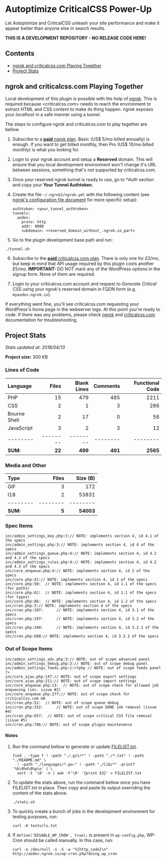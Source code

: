 # Autoptimize CriticalCSS Power-Up

Let Autoptimize and CriticalCSS unleash your site performance and make it appear better than anyone else in search results.

**THIS IS A DEVELOPMENT REPOSITORY - NO RELEASE CODE HERE!**

## Contents

- [ngrok and criticalcss.com Playing Together](#ngrok-and-criticalcsscom-playing-together)
- [Project Stats](#project-stats)

## ngrok and criticalcss.com Playing Together

Local development of this plugin is possible with the help of [ngrok](https://ngrok.com/). This is required because <criticalcss.com> needs to reach the environment to extract HTML and CSS content to make its thing happen. ngrok exposes your *localhost* in a safe manner using a tunnel.

The steps to configure ngrok and criticalcss.com to play together are bellow.

1. Subscribe to a [**paid** ngrok plan](https://ngrok.com/pricing). Basic (US$ 5/mo billed annually) is enough. If you want to get billed monthly, then Pro (US$ 10/mo billed monthly) is what you looking for.

2. Login to your ngrok account and setup a **Reserved** domain. This will ensure that you local development environment won't change it's URL between sessions, something that's not supported by criticalcss.com.

3. Once your reserved ngrok tunnel is ready to use, go to **Auth* section and copy your **Your Tunnel Authtoken**.

4. Create the file `~/.ngrok2/ngrok.yml` with the following content (see [ngrok's configuration file document](https://ngrok.com/docs#config) for more specific setup):

    ```
    authtoken: <your_tunnel_authtoken>
    tunnels:
      aodev:
        proto: http
        addr: 8000
        subdomain: <reserved_domain_without_.ngrok.io_part>
    ```

5. Go to the plugin development base path and run:

```
./tunnel.sh
```

6. Subscribe to the [**paid** criticalcss.com plan](https://criticalcss.com/#pricing). There is only one for £2/mo, but keep in mind that API usage required by this plugin costs another £5/mo. **IMPORTANT:** DO NOT mark any of the WordPress options in the signup form. None of them are required.

7. Login to your criticalcss.com account and request to *Generate Critical CSS* using your ngrok's reserved domain in FQDN form (e.g. `myaodev.ngrok.io`).

If everything went fine, you'll see criticalcss.com requesting your WordPress's home page in the webserver logs. At this point you're ready to code. If there was any problems, please check [ngrok](https://ngrok.com/docs) and [criticalcss.com](https://criticalcss.com/faq) documentation for troubleshooting.

## Project Stats

*Stats updated at: 2018/04/13*

**Project size:** 300 KB

### Lines of Code

**Language**|**Files**|**Blank Lines**|**Comments**|**Functional Code**
:-------|-------:|-------:|-------:|-------:
PHP|15|479|485|2211
CSS|2|1|3|286
Bourne Shell|2|17|0|56
JavaScript|3|2|3|12
--------|--------|--------|--------|--------
**SUM:**|**22**|**499**|**491**|**2565**

### Media and Other

**Type**|**Files**|**Size (B)**
:-------|-------:|-------:
GIF|3|172
I18|2|53831
--------|--------|--------
**SUM:**|**5**|**54003**

### Spec Items

```
inc/admin_settings_key.php:3:// NOTE: implements section 4, id 4.1 of the specs
inc/admin_settings.php:3:// NOTE: implements section 4, id 4 of the specs
inc/admin_settings_queue.php:4:// NOTE: implements section 4, id 4.2 and 4.3 of the specs
inc/admin_settings_rules.php:4:// NOTE: implements section 4, id 4.2 and 4.3 of the specs
inc/core_enqueue.php:4:// NOTE: implements section 4, id 2 of the specs
inc/core.php:41:// NOTE: implements section 4, id 1 of the specs
inc/core.php:50:  // NOTE: implements section 4, id 1.1 of the specs (for paths)
inc/core.php:62:  // NOTE: implements section 4, id 1.1 of the specs (for types)
inc/core.php:86:  // NOTE: implements section 4, id 1.2 of the specs
inc/cron.php:3:// NOTE: implements section 4 of the specs
inc/cron.php:107:      // NOTE: implements section 4, id 3.1 of the specs
inc/cron.php:197:      // NOTE: implements section 4, id 3.2 of the specs
inc/cron.php:340:      // NOTE: implements section 4, id 3.2.1 of the specs
inc/cron.php:680:// NOTE: implements section 4, id 3.2.1 of the specs
```

### Out of Scope Items

```
inc/admin_settings_adv.php:3:// NOTE: out of scope advanced panel
inc/admin_settings_debug.php:3:// NOTE: out of scope debug panel
inc/admin_settings_feeds.php:1:<?php // NOTE: out of scope feeds panel ?>
inc/core_ajax.php:147:// NOTE: out of scope export settings
inc/core_ajax.php:211:// NOTE: out of scope import settings
inc/core_enqueue.php:13:  // NOTE: out of scope check for allowed job enqueuing (inc. issue #2)
inc/core_enqueue.php:277:// NOTE: out of scope check for criticalcss.com UA
inc/cron.php:52:  // NOTE: out of scope queue debug
inc/cron.php:332:      // NOTE: out of scope DONE job removal (issue #4)
inc/cron.php:657:  // NOTE: out of scope critical CSS file removal (issue #5)
inc/cron.php:786:// NOTE: out of scope plugin maintenance
```

#### Notes

1. Run the command bellow to generate or update [FILELIST.txt](https://github.com/futtta/ao_critcss_aas/blob/master/FILELIST.txt).

    ```
    find . -type f ! -path "./.git/*" ! -path "./*.txt" ! -path "./README.md" \
      ! -path "./languages/*.po~" ! -path "./lib/*" -printf '%h\0%d\0%p\n' | \
      sort -t '\0' -n | awk -F'\0' '{print $3}' > FILELIST.txt
    ```

2. To update the stats above, run the command bellow once you have FILELIST.txt in place. Then copy and paste its output overriding the content of the stats above.

    ```
    ./stats.sh
    ```

3. To quickly create a bunch of jobs in the development environment for testing purposes, run:

    ```
    curl -K testurls.txt
    ```

4. If `define('DISABLE_WP_CRON', true);` is present in `wp-config.php`, WP-Cron should be called manually. In this case, run:

    ```
    curl -o /dev/null -s -S -w "%{http_code}\n" http://aodev.ngrok.io/wp-cron.php?doing_wp_cron
    ```
